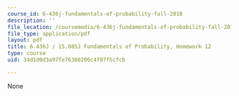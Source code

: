 ```yaml
---
course_id: 6-436j-fundamentals-of-probability-fall-2018
description: ''
file_location: /coursemedia/6-436j-fundamentals-of-probability-fall-2018/34d1d0d3a97fe76380206c4f07f5cfcb_MIT6_436JF18_hw12.pdf
file_type: application/pdf
layout: pdf
title: 6.436J / 15.085J Fundamentals of Probability, Homework 12
type: course
uid: 34d1d0d3a97fe76380206c4f07f5cfcb

---
```

None